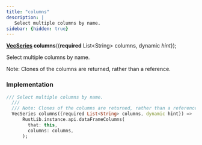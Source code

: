 ```yaml
---
title: "columns"
description: |
   Select multiple columns by name.
sidebar: {hidden: true}
---
```

<span class="dart-code"><strong>[VecSeries] columns</strong>({<span class="nobr"><strong>required</strong> List\<String> columns</span>, <span class="nobr">dynamic <i>hint</i></span>});</span>

 Select multiple columns by name.

 Note: Clones of the columns are returned, rather than a reference.
### Implementation
```dart
/// Select multiple columns by name.
  ///
  /// Note: Clones of the columns are returned, rather than a reference.
  VecSeries columns({required List<String> columns, dynamic hint}) =>
      RustLib.instance.api.dataFrameColumns(
        that: this,
        columns: columns,
      );
```

[VecSeries]: /reference/classes/vecseries
[dynamic]: #